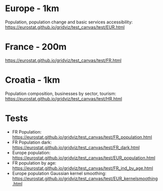 # Europe - 1km

Population, population change and basic services accessibility: https://eurostat.github.io/gridviz/test_canvas/test/EUR.html

# France - 200m

https://eurostat.github.io/gridviz/test_canvas/test/FR.html

# Croatia - 1km

Population composition, businesses by sector, tourism: https://eurostat.github.io/gridviz/test_canvas/test/HR.html

# Tests

- FR Population: https://eurostat.github.io/gridviz/test_canvas/test/FR_population.html
- FR Population dark: https://eurostat.github.io/gridviz/test_canvas/test/FR_dark.html
- Europe population: https://eurostat.github.io/gridviz/test_canvas/test/EUR_population.html
- FR population by age: https://eurostat.github.io/gridviz/test_canvas/test/FR_ind_by_age.html
- Europe population Gaussian kernel smoothing: https://eurostat.github.io/gridviz/test_canvas/test/EUR_kernelsmoothing.html
